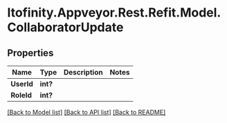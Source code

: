 # Itofinity.Appveyor.Rest.Refit.Model.CollaboratorUpdate
## Properties

Name | Type | Description | Notes
------------ | ------------- | ------------- | -------------
**UserId** | **int?** |  | 
**RoleId** | **int?** |  | 

[[Back to Model list]](../README.md#documentation-for-models) [[Back to API list]](../README.md#documentation-for-api-endpoints) [[Back to README]](../README.md)

